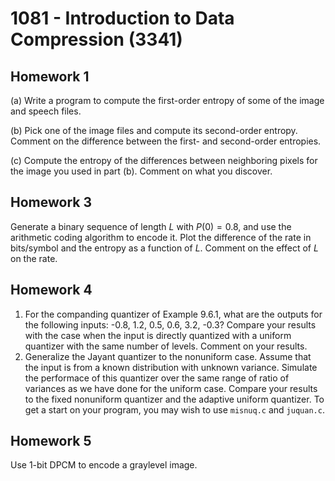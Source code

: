 # 1081 - Introduction to Data Compression (3341)

## Homework 1

(a) Write a program to compute the first-order entropy of some of the image and speech files.

(b) Pick one of the image files and compute its second-order entropy. Comment on the difference between the first- and second-order entropies.

(c) Compute the entropy of the differences between neighboring pixels for the image you used in part (b). Comment on what you discover.

## Homework 3

Generate a binary sequence of length $L$ with $P(0) = 0.8$, and use the arithmetic coding algorithm to encode it. Plot the difference of the rate in bits/symbol and the entropy as a function of $L$. Comment on the effect of $L$ on the rate.

## Homework 4

1. For the companding quantizer of Example 9.6.1, what are the outputs for the following inputs: -0.8, 1.2, 0.5, 0.6, 3.2, -0.3? Compare your results with the case when the input is directly quantized with a uniform quantizer with the same number of levels. Comment on your results.
2. Generalize the Jayant quantizer to the nonuniform case. Assume that the input is from a known distribution with unknown variance. Simulate the performace of this quantizer over the same range of ratio of variances as we have done for the uniform case. Compare your results to the fixed nonuniform quantizer and the adaptive uniform quantizer. To get a start on your program, you may wish to use `misnuq.c` and `juquan.c`.

## Homework 5

Use 1-bit DPCM to encode a graylevel image.